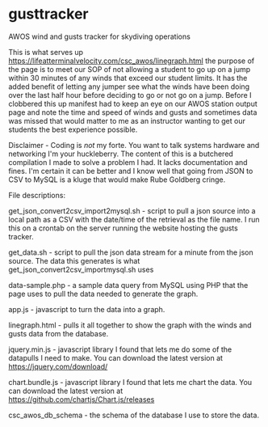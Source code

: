 # gusttracker
AWOS wind and gusts tracker for skydiving operations

This is what serves up https://lifeatterminalvelocity.com/csc_awos/linegraph.html the purpose of the page is to meet our SOP of not allowing a student to go up on a jump within 30 minutes of any winds that exceed our student limits. It has the added benefit of letting any jumper see what the winds have been doing over the last half hour before deciding to go or not go on a jump. Before I clobbered this up manifest had to keep an eye on our AWOS station output page and note the time and speed of winds and gusts and sometimes data was missed that would matter to me as an instructor wanting to get our students the best experience possible.


Disclaimer - Coding is *not* my forte. You want to talk systems hardware and networking I'm your huckleberry. The content of this is a butchered compilation I made to solve a problem I had. It lacks documentation and fines. I'm certain it can be better and I know well that going from JSON to CSV to MySQL is a kluge that would make Rube Goldberg cringe. 

File descriptions:

get_json_convert2csv_import2mysql.sh - script to pull a json source into a local path as a CSV with the date/time of the retrieval as the file name. I run this on a crontab on the server running the website hosting the gusts tracker.

get_data.sh - script to pull the json data stream for a minute from the json source. The data this generates is what get_json_convert2csv_importmysql.sh uses

data-sample.php - a sample data query from MySQL using PHP that the page uses to pull the data needed to generate the graph.

app.js - javascript to turn the data into a graph.

linegraph.html - pulls it all together to show the graph with the winds and gusts data from the database.

jquery.min.js - javascript library I found that lets me do some of the datapulls I need to make. You can download the latest version at https://jquery.com/download/

chart.bundle.js - javascript library I found that lets me chart the data. You can download the latest version at https://github.com/chartjs/Chart.js/releases

csc_awos_db_schema - the schema of the database I use to store the data. 
